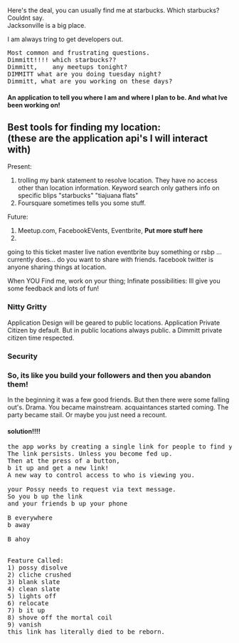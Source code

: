 Here's the deal, you can usually find me at starbucks. Which starbucks? Couldnt say. 
<br>Jacksonville is a big place.

I am always tring to get developers out. 

<pre>
Most common and frustrating questions. 
Dimmitt!!!! which starbucks??
Dimmitt,    any meetups tonight?
DIMMITT what are you doing tuesday night?
Dimmitt, what are you working on these days?
</pre>
#### An application to tell you where I am and where I plan to be. And what Ive been working on!
## Best tools for finding my location:<br>(these are the application api's I will interact with)
Present:
1) trolling my bank statement to resolve location. They have no access other than location information. 
Keyword search only gathers info on specific blips "starbucks" "tiajuana flats"
2) Foursquare sometimes tells you some stuff.

Future:
1) Meetup.com, FacebookEVents, Eventbrite, **Put more stuff here** 
2)



going to this ticket master live nation eventbrite 
buy something or rsbp ... currently does... do you want to share with friends.
facebook twitter is anyone sharing things at location. 


When YOU Find me, work on your thing;
Infinate possibilities: 
Ill give you some feedback and lots of fun!


### Nitty Gritty
Application Design will be geared to public locations. 
Application Private Citizen by default. But in public locations always public.
a Dimmitt private citizen time respected.

### Security
### So, its like you build your followers and then you abandon them!
In the beginning it was a few good friends. 
But then there were some falling out's.
Drama.
You became mainstream.
acquaintances started coming. 
The party became stail. 
Or maybe you just need a recount. 

#### solution!!!!
<pre>
the app works by creating a single link for people to find you.
The link persists. Unless you become fed up.
Then at the press of a button,
b it up and get a new link!
A new way to control access to who is viewing you. 

your Possy needs to request via text message.
So you b up the link 
and your friends b up your phone

B everywhere
b away

B ahoy


Feature Called:
1) possy disolve
2) cliche crushed
3) blank slate 
4) clean slate
5) lights off
6) relocate
7) b it up
8) shove off the mortal coil
9) vanish
this link has literally died to be reborn.
</pre>
